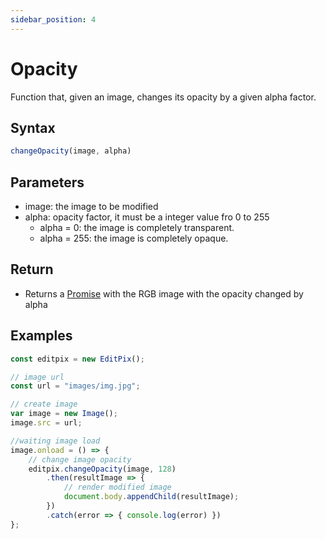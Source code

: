 ```yaml
---
sidebar_position: 4
---
```


# Opacity
Function that, given an image, changes its opacity by a given alpha factor.

## Syntax

```jsx
changeOpacity(image, alpha)
```

## Parameters

- image: the image to be modified
- alpha: opacity factor, it must be a integer value fro 0 to 255
    - alpha = 0: the image is completely transparent.
    - alpha = 255: the image is completely opaque.

## Return

- Returns a [Promise](https://developer.mozilla.org/en-US/docs/Web/JavaScript/Reference/Global_Objects/Promise) with the RGB image with the opacity changed by alpha

## Examples

```jsx
const editpix = new EditPix();

// image url
const url = "images/img.jpg";

// create image
var image = new Image();
image.src = url;

//waiting image load
image.onload = () => {
    // change image opacity
    editpix.changeOpacity(image, 128)
        .then(resultImage => {
            // render modified image
            document.body.appendChild(resultImage);
        })
        .catch(error => { console.log(error) })
};
```